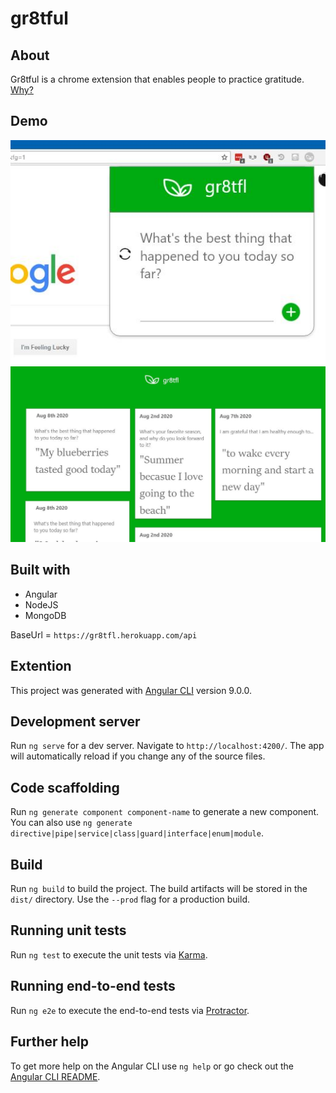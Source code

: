 # gr8tful

## About
Gr8tful is a chrome extension that enables people to practice gratitude. [Why?](https://www.health.harvard.edu/newsletter_article/in-praise-of-gratitude)

## Demo
![Gr8tful Popup](./popup_1.JPG)
![Gr8tful Dashboard](./dashboard.JPG)

## Built with
- Angular
- NodeJS
- MongoDB

BaseUrl = `https://gr8tfl.herokuapp.com/api`

## Extention

This project was generated with [Angular CLI](https://github.com/angular/angular-cli) version 9.0.0.

## Development server

Run `ng serve` for a dev server. Navigate to `http://localhost:4200/`. The app will automatically reload if you change any of the source files.

## Code scaffolding

Run `ng generate component component-name` to generate a new component. You can also use `ng generate directive|pipe|service|class|guard|interface|enum|module`.

## Build

Run `ng build` to build the project. The build artifacts will be stored in the `dist/` directory. Use the `--prod` flag for a production build.

## Running unit tests

Run `ng test` to execute the unit tests via [Karma](https://karma-runner.github.io).

## Running end-to-end tests

Run `ng e2e` to execute the end-to-end tests via [Protractor](http://www.protractortest.org/).

## Further help

To get more help on the Angular CLI use `ng help` or go check out the [Angular CLI README](https://github.com/angular/angular-cli/blob/master/README.md).
